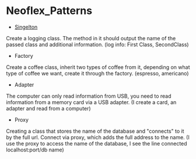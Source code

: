 # Neoflex_Patterns

- [Singelton](https://github.com/ElizbethK/Neoflex_Patterns/tree/main/neoflex/singleton)

Create a logging class. The method in it should output the name of the passed class and additional information. (log info: First Class, SecondClass)

- Factory 

Create a coffee class, inherit two types of coffee from it, depending on what type of coffee we want, create it through the factory. (espresso, americano)

- Adapter 

The computer can only read information from USB, you need to read information from a memory card via a USB adapter. (I create a card, an adapter and read from a computer)

- Proxy 

Creating a class that stores the name of the database and "connects" to it by the full url. Connect via proxy, which adds the full address to the name. (I use the proxy to access the name of the database, I see the line connected localhost:port/db name)
